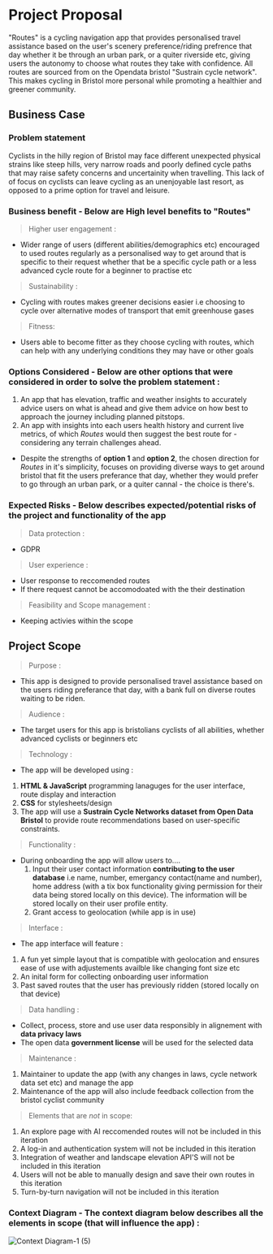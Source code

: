 # Project Proposal
"Routes" is a cycling navigation app that provides personalised travel assistance based on the user's scenery preference/riding prefrence that day whether it be through an urban park, or a quiter riverside etc, giving users the autonomy to choose what routes they take with confidence. All routes are sourced from on the Opendata bristol "Sustrain cycle network". This makes cycling in Bristol more personal while promoting a healthier and greener community.

## Business Case

### Problem statement
Cyclists in the hilly region of Bristol may face different unexpected physical strains like steep hills, very narrow roads and poorly defined cycle paths that may raise safety concerns and uncertainity when travelling. This lack of of focus on cyclists can leave cycling as an unenjoyable last resort, as opposed to a prime option for travel and leisure.

### Business benefit - Below are High level benefits to "Routes"
>Higher user engagement :

- Wider range of users (different abilities/demographics etc) encouraged to used routes regularly as a personalised way to get around that is specific to their request whether that be a specific cycle path or a less advanced cycle route for a beginner to practise etc

>Sustainability :

- Cycling with routes makes greener decisions easier i.e choosing to cycle over alternative modes of transport that emit greenhouse gases

>Fitness:

- Users able to become fitter as they choose cycling with routes, which can help with any underlying conditions they may have or other goals 

### Options Considered - Below are other options that were considered in order to solve the problem statement :
1. An app that has elevation, traffic and weather insights to accurately advice users on what is ahead and give them advice on how best to approach the journey including planned pitstops.
2. An app with insights into each users health history and current live metrics, of which *Routes* would then suggest the best route for - considering any terrain challenges ahead.
   
- Despite the strengths of **option 1** and **option 2**, the chosen direction for *Routes* in it's simplicity, focuses on providing diverse ways to get around bristol that fit the users preferance that day, whether they would prefer to go through an urban park, or a quiter cannal - the choice is there's.

### Expected Risks - Below describes expected/potential risks of the project and functionality of the app
> Data protection :

- GDPR

> User experience :

- User response to reccomended routes
- If there request cannot be accomodoated with the their destination

> Feasibility and Scope management :

- Keeping activies within the scope 

## Project Scope
>Purpose :

- This app is designed to provide personalised travel assistance based on the users riding preferance that day, with a bank full on diverse routes waiting to be riden.

>Audience :

- The target users for this app is bristolians cyclists of all abilities, whether advanced cyclists or beginners etc

>Technology :

- The app will be developed using :
1. **HTML & JavaScript** programming lanaguges for the user interface, route display and interaction
2. **CSS** for stylesheets/design
3. The app will use a **Sustrain Cycle Networks dataset from Open Data Bristol** to provide route recommendations based on user-specific constraints.

>Functionality :

- During onboarding the app will allow users to....
  1. Input their user contact information **contributing to the user database** i.e name, number, emergancy contact(name and number), home address (with a tix box functionality giving permission for their data being stored locally on this device). The information will be stored locally on their user profile entity.
  2. Grant access to geolocation (while app is in use)
   
>Interface :

- The app interface will feature :
1. A fun yet simple layout that is compatible with geolocation and ensures ease of use with adjustements availble like changing font size etc
2. An inital form for collecting onboarding user information
3. Past saved routes that the user has previously ridden (stored locally on that device)
   
>Data handling :

- Collect, process, store and use user data responsibly in alignement with **data privacy laws**
- The open data **government license** will be used for the selected data
  
>Maintenance : 

1. Maintainer to update the app (with any changes in laws, cycle network data set etc) and manage the app 
2. Maintenance of the app will also include feedback collection from the bristol cyclist community 

> Elements that are *not* in scope:
1. An explore page with AI reccomended routes will not be included in this iteration
2. A log-in and authentication system will not be included in this iteration
3. Integration of weather and landscape elevation API'S will not be included in this iteration
4. Users will not be able to manually design and save their own routes in this iteration
5. Turn-by-turn navigation will not be included in this iteration

### **Context Diagram - The context diagram below describes all the elements in scope (that will influence the app) :**

![Context Diagram-1 (5)](https://github.com/user-attachments/assets/c4da9f9b-34d3-4039-9527-05f4c8658ee6)







